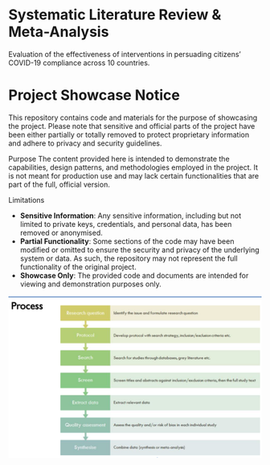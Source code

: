 # Systematic Literature Review & Meta-Analysis
Evaluation of the effectiveness of interventions in persuading citizens’ COVID-19 compliance across 10 countries. 

# Project Showcase Notice
This repository contains code and materials for the purpose of showcasing the project. Please note that sensitive and official parts of the project have been either partially or totally removed to protect proprietary information and adhere to privacy and security guidelines.

Purpose
The content provided here is intended to demonstrate the capabilities, design patterns, and methodologies employed in the project. It is not meant for production use and may lack certain functionalities that are part of the full, official version.

Limitations
- **Sensitive Information**: Any sensitive information, including but not limited to private keys, credentials, and personal data, has been removed or anonymised.
- **Partial Functionality**: Some sections of the code may have been modified or omitted to ensure the security and privacy of the underlying system or data. As such, the repository may not represent the full functionality of the original project.
- **Showcase Only**: The provided code and documents are intended for viewing and demonstration purposes only.

![image](Process.png)
